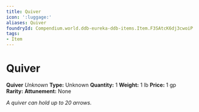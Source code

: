 ```yaml
---
title: Quiver
icon: ':luggage:'
aliases: Quiver
foundryId: Compendium.world.ddb-eureka-ddb-items.Item.F3SAtcK6dj3cwoiP
tags:
- Item
---
```


# Quiver

**Quiver**
_Unknown_
**Type:** Unknown
**Quantity:** 1
**Weight:** 1 lb
**Price:** 1 gp
**Rarity:** 
**Attunement:** None

*A quiver can hold up to 20 arrows.*